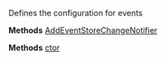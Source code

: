 Defines the configuration for events

**Methods**
[AddEventStoreChangeNotifier](Bifrost.Configuration.IEventsConfiguration.AddEventStoreChangeNotifier)


**Methods**
[ctor](Bifrost.Configuration.EventsConfiguration.ctor)
